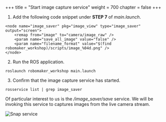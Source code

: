 +++
title = "Start image capture service"
weight = 700
chapter = false
+++

1. Add the following code snippet under **STEP 7** of _main.launch_.

```
<node name="image_saver" pkg="image_view" type="image_saver" output="screen">
    <remap from="image" to="camera/image_raw" />
    <param name="save_all_image" value="false" />
    <param name="filename_format" value="$(find robomaker_workshop)/scripts/image_%04d.png" />
</node>
```

2. Run the ROS application.

```
roslaunch robomaker_workshop main.launch
```

3. Confirm that the image capture service has started.

```
rosservice list | grep image_saver
```

Of particular interest to us is the _/image_saver/save_ service. We will be invoking this service to captures images from the live camera stream.

![Snap service](/snap-service.png?classes=border)
